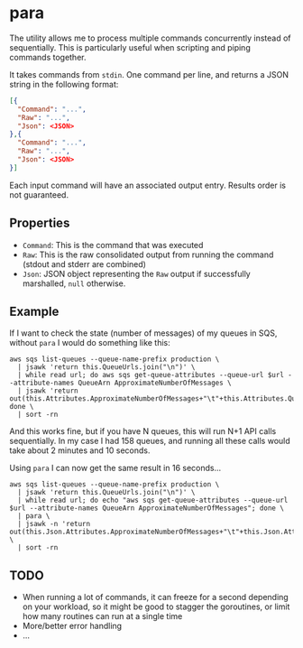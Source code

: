 
# para

The utility allows me to process multiple commands concurrently instead of sequentially. This is particularly useful when scripting and piping commands together.

It takes commands from `stdin`. One command per line, and returns a JSON string in the following format:

```json
[{
  "Command": "...",
  "Raw": "...",
  "Json": <JSON>
},{
  "Command": "...",
  "Raw": "...",
  "Json": <JSON>
}]
```

Each input command will have an associated output entry. Results order is not guaranteed.

## Properties

* `Command`: This is the command that was executed
* `Raw`: This is the raw consolidated output from running the command (stdout and stderr are combined)
* `Json`: JSON object representing the `Raw` output if successfully marshalled, `null` otherwise.

## Example

If I want to check the state (number of messages) of my queues in SQS, without `para` I would do something like this:

```
aws sqs list-queues --queue-name-prefix production \ 
  | jsawk 'return this.QueueUrls.join("\n")' \
  | while read url; do aws sqs get-queue-attributes --queue-url $url --attribute-names QueueArn ApproximateNumberOfMessages \
  | jsawk 'return out(this.Attributes.ApproximateNumberOfMessages+"\t"+this.Attributes.QueueArn)'; done \
  | sort -rn
```

And this works fine, but if you have N queues, this will run N+1 API calls sequentially. In my case I had 158 queues, and running all these calls would take about 2 minutes and 10 seconds.

Using `para` I can now get the same result in 16 seconds...

```
aws sqs list-queues --queue-name-prefix production \
  | jsawk 'return this.QueueUrls.join("\n")' \
  | while read url; do echo "aws sqs get-queue-attributes --queue-url $url --attribute-names QueueArn ApproximateNumberOfMessages"; done \
  | para \
  | jsawk -n 'return out(this.Json.Attributes.ApproximateNumberOfMessages+"\t"+this.Json.Attributes.QueueArn)' \
  | sort -rn
```

## TODO

* When running a lot of commands, it can freeze for a second depending on your workload, so it might be good to stagger the goroutines, or limit how many routines can run at a single time
* More/better error handling
* ...


